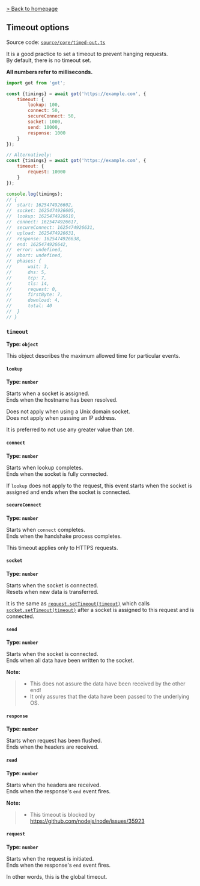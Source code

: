 [> Back to homepage](../readme.md#documentation)

## Timeout options

Source code: [`source/core/timed-out.ts`](../source/core/timed-out.ts)

It is a good practice to set a timeout to prevent hanging requests.\
By default, there is no timeout set.

**All numbers refer to milliseconds.**

```js
import got from 'got';

const {timings} = await got('https://example.com', {
	timeout: {
		lookup: 100,
		connect: 50,
		secureConnect: 50,
		socket: 1000,
		send: 10000,
		response: 1000
	}
});

// Alternatively:
const {timings} = await got('https://example.com', {
	timeout: {
		request: 10000
	}
});

console.log(timings);
// {
// 	start: 1625474926602,
// 	socket: 1625474926605,
// 	lookup: 1625474926610,
// 	connect: 1625474926617,
// 	secureConnect: 1625474926631,
// 	upload: 1625474926631,
// 	response: 1625474926638,
// 	end: 1625474926642,
// 	error: undefined,
// 	abort: undefined,
// 	phases: {
// 		wait: 3,
// 		dns: 5,
// 		tcp: 7,
// 		tls: 14,
// 		request: 0,
// 		firstByte: 7,
// 		download: 4,
// 		total: 40
// 	}
// }
```

### `timeout`

**Type: `object`**

This object describes the maximum allowed time for particular events.

#### `lookup`

**Type: `number`**

Starts when a socket is assigned.\
Ends when the hostname has been resolved.

Does not apply when using a Unix domain socket.\
Does not apply when passing an IP address.

It is preferred to not use any greater value than `100`.

#### `connect`

**Type: `number`**

Starts when lookup completes.\
Ends when the socket is fully connected.

If `lookup` does not apply to the request, this event starts when the socket is assigned and ends when the socket is connected.

#### `secureConnect`

**Type: `number`**

Starts when `connect` completes.\
Ends when the handshake process completes.

This timeout applies only to HTTPS requests.

#### `socket`

**Type: `number`**

Starts when the socket is connected.\
Resets when new data is transferred.

It is the same as [`request.setTimeout(timeout)`](https://nodejs.org/api/http.html#http_request_settimeout_timeout_callback) which calls [`socket.setTimeout(timeout)`](https://nodejs.org/api/net.html#socketsettimeouttimeout-callback) after a socket is assigned to this request and is connected.

#### `send`

**Type: `number`**

Starts when the socket is connected.\
Ends when all data have been written to the socket.

**Note:**
> - This does not assure the data have been received by the other end!
> - It only assures that the data have been passed to the underlying OS.

#### `response`

**Type: `number`**

Starts when request has been flushed.\
Ends when the headers are received.

#### ~~`read`~~

**Type: `number`**

Starts when the headers are received.\
Ends when the response's `end` event fires.

**Note:**
> - This timeout is blocked by https://github.com/nodejs/node/issues/35923

#### `request`

**Type: `number`**

Starts when the request is initiated.\
Ends when the response's `end` event fires.

In other words, this is the global timeout.
